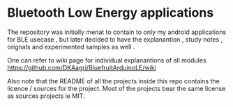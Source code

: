 # Bluetooth Low Energy applications

The repository was initially menat to contain to only my android applications for BLE usecase , but later decided to have the explanantion , study notes , orignals and experimented samples as well . 

One can refer to wiki page for individual explanantions of all modules 
https://github.com/DKAagri/BluefruitArduinoLE/wiki

Also note that the README of all the projects inside this repo contains the licence / sources for the project. Most of the projects bear the same license as sources projects ie MIT.



